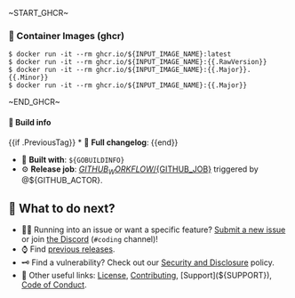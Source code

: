 ~START_GHCR~
### :whale: Container Images (ghcr)

```console
$ docker run -it --rm ghcr.io/${INPUT_IMAGE_NAME}:latest
$ docker run -it --rm ghcr.io/${INPUT_IMAGE_NAME}:{{.RawVersion}}
$ docker run -it --rm ghcr.io/${INPUT_IMAGE_NAME}:{{.Major}}.{{.Minor}}
$ docker run -it --rm ghcr.io/${INPUT_IMAGE_NAME}:{{.Major}}
```
~END_GHCR~

#### :test_tube: Build info

{{if .PreviousTag}}   * :open_file_folder: **Full changelog**: [](https://github.com/${GITHUB_REPOSITORY}/compare/{{.PreviousTag}}...{{.Tag}}){{end}}
   * :muscle: **Built with**: `${GOBUILDINFO}`
   * :gear: **Release job**: [${GITHUB_WORKFLOW}/${GITHUB_JOB}](https://github.com/${GITHUB_REPOSITORY}/actions/runs/${GITHUB_RUN_ID}) triggered by @${GITHUB_ACTOR}.

## :speech_balloon: What to do next?

   * :raising_hand_man: Running into an issue or want a specific feature? [Submit a new issue](https://github.com/${GITHUB_REPOSITORY}/issues/new) or join [the Discord](https://liam.sh/chat) (`#coding` channel)!
   * :watch: Find [previous releases](https://github.com/${GITHUB_REPOSITORY}/releases).
   * :old_key: Find a vulnerability? Check out our [Security and Disclosure](https://github.com/${GITHUB_REPOSITORY}/security/policy) policy.
   * :link: Other useful links: [License](https://github.com/${GITHUB_REPOSITORY}/blob/master/LICENSE), [Contributing](${CONTRIBUTING}), [Support](${SUPPORT}), [Code of Conduct](https://github.com/lrstanley/.github/blob/master/CODE_OF_CONDUCT.md).
